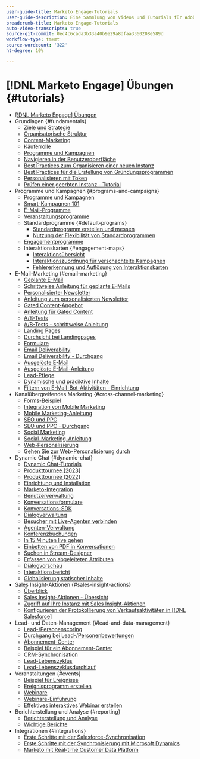 ```yaml
---
user-guide-title: Marketo Engage-Tutorials
user-guide-description: Eine Sammlung von Videos und Tutorials für Adobe Marketo Engage.
breadcrumb-title: Marketo Engage-Tutorials
auto-video-transcripts: true
source-git-commit: 0ec4c6cada3b33a40b9e29a8dfaa3360208e589d
workflow-type: tm+mt
source-wordcount: '322'
ht-degree: 10%

---
```



# [!DNL Marketo Engage] Übungen {#tutorials}

+ [[!DNL Marketo Engage] Übungen](/help/_marketo-main/overview.md)
+ Grundlagen {#fundamentals}
   + [Ziele und Strategie](/help/fundamentals/goals-and-strategy-learn.md)
   + [Organisatorische Struktur](/help/fundamentals/organizational-structure-learn.md)
   + [Content-Marketing](/help/fundamentals/content-marketing-learn.md)
   + [Käuferrolle](/help/fundamentals/buyer-personas-learn.md)
   + [Programme und Kampagnen](/help/fundamentals/programs-and-campaigns.md)
   + [Navigieren in der Benutzeroberfläche](/help/fundamentals/ui-navigation.md)
   + [Best Practices zum Organisieren einer neuen Instanz](/help/fundamentals/best-practices-to-organize-a-new-instance.md)
   + [Best Practices für die Erstellung von Gründungsprogrammen](/help/fundamentals/best-practices-for-creating-foundational-programs.md)
   + [Personalisieren mit Token](/help/personalization/personalize-with-tokens.md)
   + [Prüfen einer geerbten Instanz - Tutorial](https://experienceleague.adobe.com/docs/marketo-learn/auditing-an-inherited-instance/overview.html)
+ Programme und Kampagnen {#programs-and-campaigns}
   + [Programme und Kampagnen](/help/programs/understanding-programs-and-campaigns.md)
   + [Smart-Kampagnen 101](/help/campaigns/smart-campaigns-101.md)
   + [E-Mail-Programme](/help/programs/email-programs.md)
   + [Veranstaltungsprogramme](/help/programs/event-programs.md)
   + Standardprogramme {#default-programs}
      + [Standardprogramm erstellen und messen](/help/programs/create-and-measure-default-programs.md)
      + [Nutzung der Flexibilität von Standardprogrammen](/help/programs/leverage-the-flexibility-of-default-programs.md)
   + [Engagementprogramme](/help/programs/engagement-programs.md)
   + Interaktionskarten {#engagement-maps}
      + [Interaktionsübersicht](/help/engagement-maps/engagement-map-overview.md)
      + [Interaktionszuordnung für verschachtelte Kampagnen](/help/engagement-maps/engagement-map-nested-campaign.md)
      + [Fehlererkennung und Auflösung von Interaktionskarten](/help/engagement-maps/engagement-map-error-detection-and-resolution.md)
+ E-Mail-Marketing {#email-marketing}
   + [Geplante E-Mail](/help/email-marketing/scheduled-email-learn.md)
   + [Schrittweise Anleitung für geplante E-Mails](/help/email-marketing/scheduled-email-watch.md)
   + [Personalisierter Newsletter](/help/email-marketing/personalized-newsletter-learn.md)
   + [Anleitung zum personalisierten Newsletter](/help/email-marketing/personalized-newsletter-watch.md)
   + [Gated Content-Angebot](/help/email-marketing/gated-content-offer-learn.md)
   + [Anleitung für Gated Content](/help/email-marketing/gated-content-offer-watch.md)
   + [A/B-Tests](/help/email-marketing/ab-testing-learn.md)
   + [A/B-Tests - schrittweise Anleitung](/help/email-marketing/ab-testing-watch.md)
   + [Landing Pages](/help/email-marketing/landing-pages-learn.md)
   + [Durchsicht bei Landingpages](/help/email-marketing/landing-pages-watch.md)
   + [Formulare](/help/email-marketing/forms-learn.md)
   + [Email Deliverability](/help/email-marketing/email-deliverability-learn.md)
   + [Email Deliverability - Durchgang](/help/email-marketing/email-deliverability-watch.md)
   + [Ausgelöste E-Mail](/help/email-marketing/triggered-email-learn.md)
   + [Ausgelöste E-Mail-Anleitung](/help/email-marketing/triggered-email-watch.md)
   + [Lead-Pflege](/help/email-marketing/lead-nuturing-learn.md)
   + [Dynamische und prädiktive Inhalte](/help/email-marketing/dynamic-and-predictive-content-learn.md)
   + [Filtern von E-Mail-Bot-Aktivitäten - Einrichtung](/help/filtering-email-bot-activities/setup.md)
+ Kanalübergreifendes Marketing {#cross-channel-marketing}
   + [Forms-Beispiel](/help/email-marketing/forms-watch.md)
   + [Integration von Mobile Marketing](/help/cross-channel-marketing/mobile-marketing-learn.md)
   + [Mobile Marketing-Anleitung](/help/cross-channel-marketing/mobile-marketing-watch.md)
   + [SEO und PPC](/help/cross-channel-marketing/seo-and-ppc-learn.md)
   + [SEO und PPC - Durchgang](/help/cross-channel-marketing/seo-and-ppc-watch.md)
   + [Social Marketing](/help/cross-channel-marketing/social-marketing-learn.md)
   + [Social-Marketing-Anleitung](/help/cross-channel-marketing/social-marketing-watch.md)
   + [Web-Personalisierung](/help/cross-channel-marketing/web-personalization-learn.md)
   + [Gehen Sie zur Web-Personalisierung durch](/help/cross-channel-marketing/web-personalization-watch.md)
+ Dynamic Chat {#dynamic-chat}
   + [Dynamic Chat-Tutorials](/help/dynamic-chat/dynamic-chat-overview.md)
   + [Produkttournee [2023]](/help/dynamic-chat/product-tour.md)
   + [Produkttournee [2022]](/help/dynamic-chat/product-tour-2022.md)
   + [Einrichtung und Installation](/help/dynamic-chat/setup.md)
   + [Marketo-Integration](/help/dynamic-chat/marketo-integration.md)
   + [Benutzerverwaltung](/help/dynamic-chat/user-management.md)
   + [Konversationsformulare](/help/dynamic-chat/conversational-forms.md)
   + [Konversations-SDK](/help/dynamic-chat/conversations-sdk.md)
   + [Dialogverwaltung](/help/dynamic-chat/dialogue-management.md)
   + [Besucher mit Live-Agenten verbinden](/help/dynamic-chat/connect-visitors-to-live-agents.md)
   + [Agenten-Verwaltung](/help/dynamic-chat/agent-management.md)
   + [Konferenzbuchungen](/help/dynamic-chat/meeting-booking.md)
   + [In 15 Minuten live gehen](/help/dynamic-chat/go-live-in-15-minutes.md)
   + [Einbetten von PDF in Konversationen](/help/dynamic-chat/document-cloud-integration.md)
   + [Suchen in Stream-Designer](/help/dynamic-chat/search-in-stream-designer.md)
   + [Erfassen von abgeleiteten Attributen](/help/dynamic-chat/capture-inferred-attributes.md)
   + [Dialogvorschau](/help/dynamic-chat/dialogue-preview.md)
   + [Interaktionsbericht](/help/dynamic-chat/engagement-report.md)
   + [Globalisierung statischer Inhalte](/help/dynamic-chat/globalization-of-static-content.md)
+ Sales Insight-Aktionen {#sales-insight-actions}
   + [Überblick](/help/sales-insight-actions/overview.md)
   + [Sales Insight-Aktionen - Übersicht](/help/sales-insight-actions/sales-insight-actions-overview.md)
   + [Zugriff auf Ihre Instanz mit Sales Insight-Aktionen](/help/sales-insight-actions/accessing-your-sales-insight-actions-instance.md)
   + [Konfigurieren der Protokollierung von Verkaufsaktivitäten in [!DNL Salesforce]](/help/sales-insight-actions/configure-sales-activity-logging-to-salesforce.md)
+ Lead- und Daten-Management {#lead-and-data-management}
   + [Lead-/Personenscoring](/help/lead-and-data-management/lead-scoring-learn.md)
   + [Durchgang bei Lead-/Personenbewertungen](/help/lead-and-data-management/lead-scoring-watch.md)
   + [Abonnement-Center](/help/lead-and-data-management/subscription-center-learn.md)
   + [Beispiel für ein Abonnement-Center](/help/lead-and-data-management/subscription-center-watch.md)
   + [CRM-Synchronisation](/help/lead-and-data-management/crm-sync-learn.md)
   + [Lead-Lebenszyklus](/help/lead-and-data-management/lead-lifecycle-learn.md)
   + [Lead-Lebenszyklusdurchlauf](/help/lead-and-data-management/lead-lifecycle-watch.md)
+ Veranstaltungen {#events}
   + [Beispiel für Ereignisse](/help/events/events-watch.md)
   + [Ereignisprogramm erstellen](/help/events/events-learn.md)
   + [Webinare](/help/events/webinar-learn.md)
   + [Webinare-Einführung](/help/events/webinar-watch.md)
   + [Effektives interaktives Webinar erstellen](/help/events/design-an-effective-interactive-webinar.md)
+ Berichterstellung und Analyse {#reporting}
   + [Berichterstellung und Analyse](/help/reporting/reporting-and-analytics.md)
   + [Wichtige Berichte](/help/reporting/key-reports.md)
+ Integrationen {#integrations}
   + [Erste Schritte mit der Salesforce-Synchronisation](/help/integrations/salesforce-sync-setup.md)
   + [Erste Schritte mit der Synchronisierung mit Microsoft Dynamics](/help/integrations/microsoft-dynamics-sync-setup.md)
   + [Marketo mit Real-time Customer Data Platform](https://experienceleague.adobe.com/docs/platform-learn/tutorials/sources/ingest-data-from-marketo.html)
